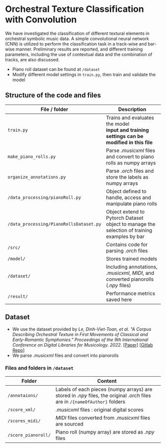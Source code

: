 # Orchestral Texture Classification with Convolution

We have investigated the classification of different textural elements in orchestral symbolic music data. A simple convolutional neural network (CNN) is utilized to perform the classification task in a track-wise and bar-wise manner. Preliminary results are reported, and different training parameters, including the use of contextual data and the combination of tracks, are also discussed. 
- Piano roll dataset can be found at `/dataset`
- Modify different model settings in `train.py`, then train and validate the model


## Structure of the code and files


| File / folder | Description|
| -------- | -------- |
|`train.py`| Trains and evaluates the model <br /> **input and training settings can be modified in this file**|
| `make_piano_rolls.py` | Parse *.musicxml* files and convert to piano rolls as numpy arrays |
| `organize_annotations.py`| Parse *.orch* files and store the labels as numpy arrays |
| `/data_processing/pianoRoll.py` | Object defined to handle, access and manipulate piano rolls |
| `/data_processing/PianoRollsDataset.py`  | Object extend to Pytorch Dataset object to manage the selection of training examples by bar|
| `/src/` | Contains code for parsing *.orch* files  |
| `/model/ ` | Stores trained models |
| `/dataset/` | Including annotations, *.musicxml*, *MIDI*, and converted pianorolls (*.npy* files) |
| `/result/` | Performance metrics saved here |


## Dataset
- We use the dataset provided by *Le, Dinh-Viet-Toan, et al. "A Corpus Describing Orchestral Texture in First Movements of Classical and Early-Romantic Symphonies." Proceedings of the 9th International Conference on Digital Libraries for Musicology. 2022.* [[Paper]](https://dl.acm.org/doi/10.1145/3543882.3543884) [[Gitlab Repo]](https://gitlab.com/algomus.fr/orchestration)
- We parse *.musicxml* files and convert into pianorolls

### Files and folders in `/dataset`


| Folder | Content |
| -------- | -------- |
| `/annotaions/` |  Labels of each pieces (numpy arrays) are stored in *.npy* files, the original *.orch* files are in `/{nameOfAuthor}` folders |
| `/score_xml/`  | *.musicxml* files : original digital scores    |
| `/scores_midi/` | *MIDI* files converted from *.musicxml* files are sourced |
| `/score_pianoroll/` | Piano roll (numpy array) are stored as  *.npy* files   |
